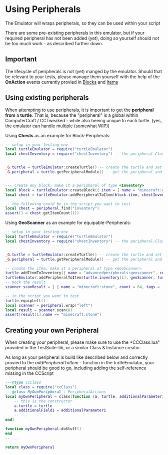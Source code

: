 # Using Peripherals

The Emulator will wraps peripherals, so they can be used within your script

There are some pre-existing peripherals in this emulator, but if your required peripheral has not been added (yet),
doing so yourself should not be too much work - as described further down.

## Important
The lifecycle of peripherals is not (yet) manged by the emulator.
Should that be relevant to your tests, please manage them yourself with the help of the __OnAction__ events currently provied in [Blocks](BLOCKS.md) and [Items](INVENTORY)

## Using existing peripherals

When attempting to use peripherals, it is important to get the **peripheral** **from** a **turtle**.
That is, because the "peripheral" is a global within ComputerCraft / CCTweaked - while also beeing unique to each turtle. (yes, the emulator can handle multiple (somewhat WIP))

Using **Chests** as an example for Block-Peripherals:

```lua
-- setup in your testing-env
local turtleEmulator = require("turtleEmulator")
local chestInventory = require("chestInventory") -- the peripheral-Class


_G.turtle = turtleEmulator:createTurtle() -- create the turtle and set it as global
_G.peripheral = turtle.getPeripheralModule() -- get the peripheral and set it as global 


--- create any block, make it a peripheral of type <Inventory>
local block = turtleEmulator:createBlock({ item = { name = "minecraft:chest" }, position = vector.new(1, 0, 0 ) })
local chest = turtleEmulator:addPeripheralToItem(block.item, chestInventory)

-- the following could be in the script you want to test
local chest = peripheral.find("inventory")
assert(1 = chest.getItemCount(1))
```

Using **GeoScanner** as an example for equipable-Peripherals:
```lua
-- setup in your testing-env
local turtleEmulator = require("turtleEmulator")
local chestInventory = require("chestInventory") -- the peripheral-Class


_G.turtle = turtleEmulator:createTurtle() -- create the turtle and set it as global
_G.peripheral = turtle.getPeripheralModule() -- get the peripheral and set it as global 

-- create the item, make it a peripheral of type <GeoScanner>
turtle.addItemToInventory({ name = "advancedperipherals:geoscanner", count = 1, maxcount = 1, equipable = true}, 1)
turtleEmulator:addPeripheralToItem(turtle.inventory[1], geoScanner, turtle)
-- mock the result
scanner.scanResult = { { name = "minecraft:stone", count = 64, tags = {} } }

-- in the script you want to test
turtle.equipLeft()
local scanner = peripheral.wrap("left")
local result = scanner.scan(8)
assert(result[1].name == "minecraft:stone")
```

## Creating your own Peripheral

When creating your peripheral, please make sure to use the *CCClass.lua" provided in the TestSuite-lib, or a similar Class & Instance creator.

As long as your peripheral is build like described below and correctly provied to the _addPeripheralToItem_ - function in the turtleEmulator, your peripheral should be good to go, including adding the self-reference missing in the CCScript

```lua
---@type ccClass
local class = require("ccClass")
---@class MyOwnPeripheral : PeripheralActions
local myOwnPeripheral = class(function (a, turtle, additionalParameter1, ...)
    -- this is the constructor
    a.turtle = turtle
    a.additionalField1 = additionalParameter1
    -- ...
end)

function myOwnPeripheral:doStuff()
end
-- ...

return myOwnPeripheral
```